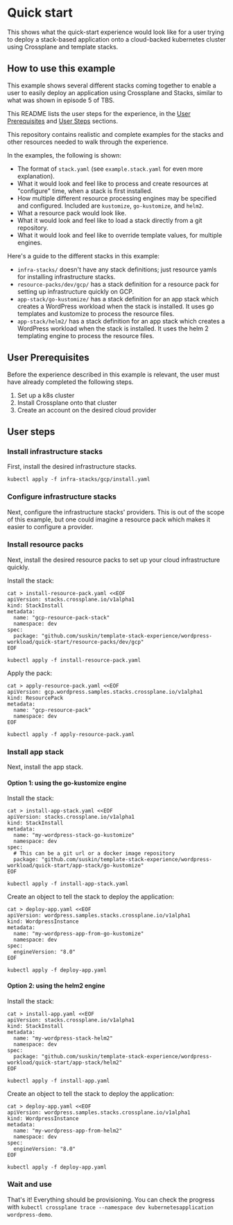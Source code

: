 # Quick start

This shows what the quick-start experience would look like for a user
trying to deploy a stack-based application onto a cloud-backed
kubernetes cluster using Crossplane and template stacks.

## How to use this example

This example shows several different stacks coming together to enable a
user to easily deploy an application using Crossplane and Stacks,
similar to what was shown in episode 5 of TBS.

This README lists the user steps for the experience, in the [User
Prerequisites](#user-prerequisites) and [User
Steps](#user-steps) sections.

This repository contains realistic and complete examples for the stacks
and other resources needed to walk through the experience.

In the examples, the following is shown:

* The format of `stack.yaml` (see `example.stack.yaml` for even more
  explanation).
* What it would look and feel like to process and create resources at
  "configure" time, when a stack is first installed.
* How multiple different resource processing engines may be specified
  and configured. Included are `kustomize`, `go-kustomize`, and `helm2`.
* What a resource pack would look like.
* What it would look and feel like to load a stack directly from a git
  repository.
* What it would look and feel like to override template values, for
  multiple engines.

Here's a guide to the different stacks in this example:

* `infra-stacks/` doesn't have any stack definitions; just resource
  yamls for installing infrastructure stacks.
* `resource-packs/dev/gcp/` has a stack definition for a resource pack
  for setting up infrastructure quickly on GCP.
* `app-stack/go-kustomize/` has a stack definition for an app stack
  which creates a WordPress workload when the stack is installed. It
  uses go templates and kustomize to process the resource files.
* `app-stack/helm2/` has a stack definition for an app stack
  which creates a WordPress workload when the stack is installed. It
  uses the helm 2 templating engine to process the resource files.

## User Prerequisites

Before the experience described in this example is relevant, the user
must have already completed the following steps.

1. Set up a k8s cluster
2. Install Crossplane onto that cluster
3. Create an account on the desired cloud provider

## User steps

### Install infrastructure stacks

First, install the desired infrastructure stacks.

```
kubectl apply -f infra-stacks/gcp/install.yaml
```

### Configure infrastructure stacks

Next, configure the infrastructure stacks' providers. This is out of the
scope of this example, but one could imagine a resource pack which makes
it easier to configure a provider.

### Install resource packs

Next, install the desired resource packs to set up your cloud
infrastructure quickly.

Install the stack:

```
cat > install-resource-pack.yaml <<EOF
apiVersion: stacks.crossplane.io/v1alpha1
kind: StackInstall
metadata:
  name: "gcp-resource-pack-stack"
  namespace: dev
spec:
  package: "github.com/suskin/template-stack-experience/wordpress-workload/quick-start/resource-packs/dev/gcp"
EOF

kubectl apply -f install-resource-pack.yaml
```

Apply the pack:

```
cat > apply-resource-pack.yaml <<EOF
apiVersion: gcp.wordpress.samples.stacks.crossplane.io/v1alpha1
kind: ResourcePack
metadata:
  name: "gcp-resource-pack"
  namespace: dev
EOF

kubectl apply -f apply-resource-pack.yaml
```

### Install app stack

Next, install the app stack.

#### Option 1: using the go-kustomize engine

Install the stack:

```
cat > install-app-stack.yaml <<EOF
apiVersion: stacks.crossplane.io/v1alpha1
kind: StackInstall
metadata:
  name: "my-wordpress-stack-go-kustomize"
  namespace: dev
spec:
  # This can be a git url or a docker image repository
  package: "github.com/suskin/template-stack-experience/wordpress-workload/quick-start/app-stack/go-kustomize"
EOF

kubectl apply -f install-app-stack.yaml
```

Create an object to tell the stack to deploy the application:

```
cat > deploy-app.yaml <<EOF
apiVersion: wordpress.samples.stacks.crossplane.io/v1alpha1
kind: WordpressInstance
metadata:
  name: "my-wordpress-app-from-go-kustomize"
  namespace: dev
spec:
  engineVersion: "8.0"
EOF

kubectl apply -f deploy-app.yaml
```

#### Option 2: using the helm2 engine

Install the stack:

```
cat > install-app.yaml <<EOF
apiVersion: stacks.crossplane.io/v1alpha1
kind: StackInstall
metadata:
  name: "my-wordpress-stack-helm2"
  namespace: dev
spec:
  package: "github.com/suskin/template-stack-experience/wordpress-workload/quick-start/app-stack/helm2"
EOF

kubectl apply -f install-app.yaml
```

Create an object to tell the stack to deploy the application:

```
cat > deploy-app.yaml <<EOF
apiVersion: wordpress.samples.stacks.crossplane.io/v1alpha1
kind: WordpressInstance
metadata:
  name: "my-wordpress-app-from-helm2"
  namespace: dev
spec:
  engineVersion: "8.0"
EOF

kubectl apply -f deploy-app.yaml
```

### Wait and use

That's it! Everything should be provisioning. You can check the progress
with `kubectl crossplane trace --namespace dev kubernetesapplication
wordpress-demo`.
